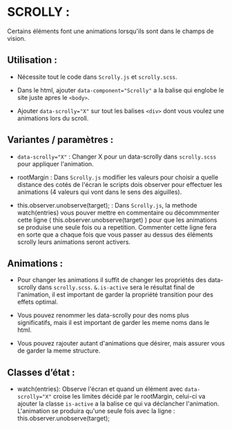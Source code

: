 # SCROLLY :

Certains éléments font une animations lorsqu'ils sont dans le champs de vision.

## Utilisation :

- Nécessite tout le code dans `Scrolly.js` et `scrolly.scss`.

- Dans le html, ajouter `data-component="Scrolly"` a la balise qui englobe le site juste apres le `<body>`.

- Ajouter `data-scrolly="X"` sur tout les balises `<div>` dont vous voulez une animations lors du scroll.

## Variantes / paramètres :

- `data-scrolly="X"` : Changer X pour un data-scrolly dans `scrolly.scss` pour appliquer l'animation.

- rootMargin : Dans `Scrolly.js` modifier les valeurs pour choisir a quelle distance des cotés de l'écran le scripts dois observer pour effectuer les animations (4 valeurs qui vont dans le sens des aiguilles).

- this.observer.unobserve(target); : Dans `Scrolly.js`, la methode watch(entries) vous pouver mettre en commentaire ou décommmenter cette ligne ( this.observer.unobserve(target) ) pour que les animations se produise une seule fois ou a repetition. Commenter cette ligne fera en sorte que a chaque fois que vous passer au dessus des éléments scrolly leurs animations seront activers.

## Animations :

- Pour changer les animations il suffit de changer les propriétés des data-scrolly dans `scrolly.scss`.
  `&.is-active` sera le résultat final de l'animation, il est important de garder la propriété transition pour des effets optimal.

- Vous pouvez renommer les data-scrolly pour des noms plus significatifs, mais il est important de garder les meme noms dans le html.

- Vous pouvez rajouter autant d'animations que désirer, mais assurer vous de garder la meme structure.

## Classes d’état :

- watch(entries): Observe l'écran et quand un élément avec `data-scrolly="X"` croise les limites décidé par le rootMargin, celui-ci va ajouter la classe `is-active` a la balise ce qui va déclancher l'animation.
  L'animation se produira qu'une seule fois avec la ligne : this.observer.unobserve(target);
